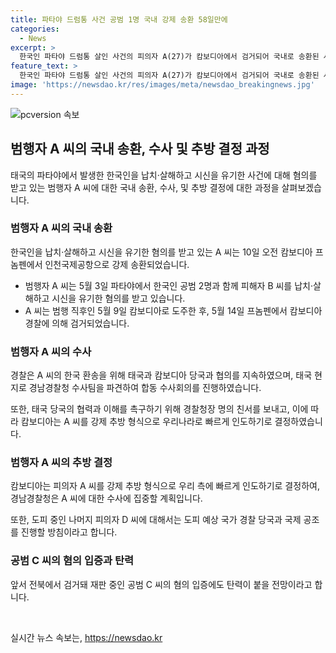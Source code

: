 ```yaml
---
title: 파타야 드럼통 사건 공범 1명 국내 강제 송환 58일만에
categories:
  - News
excerpt: >
  한국인 파타야 드럼통 살인 사건의 피의자 A(27)가 캄보디아에서 검거되어 국내로 송환된 사실이 밝혀졌다. A 씨는 지난 5월 3일 한국인 공범들과 함께 피해자를 납치·살해하고 시신을 유기한 혐의를 받고 있었으며, 캄보디아로 도주한 후 도피기간이 58일만에 검거됐다. 경찰은 A 씨에 대한 수사에 집중하고, 현재 재판 중인 공범 C(26) 씨의 혐의 입증에도 탄력이 붙을 것으로 전망되고 있다. 또한 도피 중인 나머지 피의자 D(39) 씨에 대한 국제공조가 예정되어 있다.
feature_text: >
  한국인 파타야 드럼통 살인 사건의 피의자 A(27)가 캄보디아에서 검거되어 국내로 송환된 사실이 밝혀졌다. A 씨는 지난 5월 3일 한국인 공범들과 함께 피해자를 납치·살해하고 시신을 유기한 혐의를 받고 있었으며, 캄보디아로 도주한 후 도피기간이 58일만에 검거됐다. 경찰은 A 씨에 대한 수사에 집중하고, 현재 재판 중인 공범 C(26) 씨의 혐의 입증에도 탄력이 붙을 것으로 전망되고 있다. 또한 도피 중인 나머지 피의자 D(39) 씨에 대한 국제공조가 예정되어 있다.
image: 'https://newsdao.kr/res/images/meta/newsdao_breakingnews.jpg'
---
```


<p><img src="https://newsdao.kr/res/images/meta/newsdao_breakingnews.jpg" alt="pcversion 속보" /></p>

<h2 data-ke-size="size26">범행자 A 씨의 국내 송환, 수사 및 추방 결정 과정</h2>

<p data-ke-size="size16">태국의 파타야에서 발생한 한국인을 납치·살해하고 시신을 유기한 사건에 대해 혐의를 받고 있는 범행자 A 씨에 대한 국내 송환, 수사, 및 추방 결정에 대한 과정을 살펴보겠습니다.</p>

<h3>범행자 A 씨의 국내 송환</h3>

<p data-ke-size="size16">한국인을 납치·살해하고 시신을 유기한 혐의를 받고 있는 A 씨는 10일 오전 캄보디아 프놈펜에서 인천국제공항으로 강제 송환되었습니다.</p>

<ul>
    <li>범행자 A 씨는 5월 3일 파타야에서 한국인 공범 2명과 함께 피해자 B 씨를 납치·살해하고 시신을 유기한 혐의를 받고 있습니다.</li>
    <li>A 씨는 범행 직후인 5월 9일 캄보디아로 도주한 후, 5월 14일 프놈펜에서 캄보디아 경찰에 의해 검거되었습니다.</li>
</ul>

<h3>범행자 A 씨의 수사</h3>

<p data-ke-size="size16">경찰은 A 씨의 한국 환송을 위해 태국과 캄보디아 당국과 협의를 지속하였으며, 태국 현지로 경남경찰청 수사팀을 파견하여 합동 수사회의를 진행하였습니다.</p>

<p data-ke-size="size16">또한, 태국 당국의 협력과 이해를 촉구하기 위해 경찰청장 명의 친서를 보내고, 이에 따라 캄보디아는 A 씨를 강제 추방 형식으로 우리나라로 빠르게 인도하기로 결정하였습니다.</p>

<h3>범행자 A 씨의 추방 결정</h3>

<p data-ke-size="size16">캄보디아는 피의자 A 씨를 강제 추방 형식으로 우리 측에 빠르게 인도하기로 결정하여, 경남경찰청은 A 씨에 대한 수사에 집중할 계획입니다.</p>

<p data-ke-size="size16">또한, 도피 중인 나머지 피의자 D 씨에 대해서는 도피 예상 국가 경찰 당국과 국제 공조를 진행할 방침이라고 합니다.</p>

<h3>공범 C 씨의 혐의 입증과 탄력</h3>

<p data-ke-size="size16">앞서 전북에서 검거돼 재판 중인 공범 C 씨의 혐의 입증에도 탄력이 붙을 전망이라고 합니다.</p>

<p data-ke-size="size16">&nbsp;</p>
실시간 뉴스 속보는, <a href="https://newsdao.kr" rel="dofollow">https://newsdao.kr</a>


